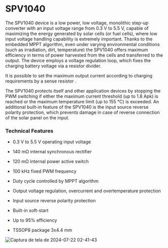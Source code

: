 #  SPV1040

The SPV1040 device is a low power, low voltage, monolithic step-up converter with an input voltage range from 0.3 V to 5.5 V, capable of maximizing the energy generated by solar cells (or fuel cells), where low input voltage handling capability is extremely important. Thanks to the embedded MPPT algorithm, even under varying environmental conditions (such as irradiation, dirt, temperature) the SPV1040 offers maximum efficiency in terms of power harvested from the cells and transferred to the output. The device employs a voltage regulation loop, which fixes the charging battery voltage via a resistor divider.

It is possible to set the maximum output current according to charging requirements by a sense resistor .

The SPV1040 protects itself and other application devices by stopping the PWM switching if either the maximum current threshold (up to 1.8 Apk) is reached or the maximum temperature limit (up to 155 °C) is exceeded. An additional built-in feature of the SPV1040 is the input source reverse polarity protection, which prevents damage in case of reverse connection of the solar panel on the input.

### Technical Features

* 0.3 V to 5.5 V operating input voltage
* 140 mΩ internal synchronous rectifier
* 120 mΩ internal power active switch
* 100 kHz fixed PWM frequency
* Duty cycle controlled by MPPT algorithm
* Output voltage regulation, overcurrent and overtemperature protection
* Input source reverse polarity protection
* Built-in soft-start
* Up to 95% efficiency
* TSSOP8 package 3x4.4 mm

  <div align="center">
  
![Captura de tela de 2024-07-22 02-41-43](https://github.com/user-attachments/assets/d8b58096-32de-4793-8749-0d1fb31fc6f5)

</div>

